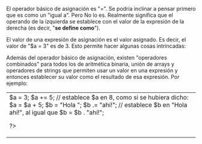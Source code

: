 El operador básico de asignación es "=". Se podría inclinar a pensar primero que 
es como un "igual a". Pero No lo es. Realmente significa que el operando de la izquierda 
se establece con el valor de la expresión de la derecha (es decir, "<strong>se define como</strong>"). 
<p>
 El valor de una expresión de asignación es el valor asignado. Es decir, 
el valor de "$a = 3" es de 3. Esto permite hacer algunas cosas intrincadas: 

<?php

$a = ($b = 4) + 5; // ahora $a es igual a 9 y $b se ha establecido en 4.

?>



Además del operador básico de asignación, existen "operadores combinados" 
para todos los de aritmética binaria, unión de arrays y operadores de 
strings que permiten usar un valor en una expresión y entonces establecer 
su valor como el resultado de esa expresión. Por ejemplo:

<p>

<table>
<tr><td>
<?php

$a = 3;
$a += 5; // establece $a en 8, como si se hubiera dicho: $a = $a + 5;
$b = "Hola ";
$b .= "ahí!"; // establece $b en "Hola ahí!", al igual que $b = $b . "ahí!";

?>
</td></tr>
</table>

